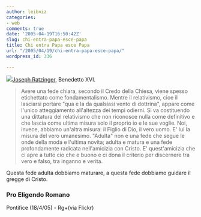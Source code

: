 ```yaml
---
author: leibniz
categories:
- web
comments: true
date: '2005-04-19T16:50:42Z'
slug: chi-entra-papa-esce-papa
title: Chi entra Papa esce Papa
url: "/2005/04/19/chi-entra-papa-esce-papa/"
wordpress_id: 336

---
```

[![](https://photos7.flickr.com/9949367_b6168f58ce_t.jpg)](https://www.flickr.com/photos/robinz3/9949367/)[Joseph
Ratzinger](https://www.vatican.va/gpII/documents/homily-pro-eligendo-pontifice_20050418_it.html), Benedetto XVI.  


> Avere
una fede chiara, secondo il Credo della Chiesa, viene spesso
etichettato come fondamentalismo. Mentre il relativismo, cioe il
lasciarsi portare "qua e la da qualsiasi vento di dottrina", appare
come l'unico atteggiamento all'altezza dei tempi odierni. Si va costituendo una dittatura del
relativismo che
non riconosce nulla come definitivo e che lascia come ultima misura
solo il proprio io e le sue voglie. Noi, invece, abbiamo un'altra
misura: il Figlio di Dio, il vero uomo. E' lui la misura del vero
umanesimo. "Adulta" non e una
fede che segue le onde della moda
e l'ultima novita; adulta e matura e una fede profondamente radicata
nell'amicizia con Cristo. E' quest'amicizia che ci apre a tutto cio che
e buono e ci dona il criterio per discernere tra vero e falso, tra
inganno e verita.   
  

Questa fede adulta dobbiamo maturare, a questa fede dobbiamo guidare il
gregge di Cristo.

### Pro Eligendo Romano
Pontifice (18/4/05) - Rg+(via Flickr)
